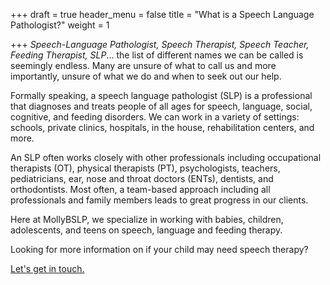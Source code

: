 +++
draft = true
header_menu = false
title = "What is a Speech Language Pathologist?"
weight = 1

+++
_Speech-Language Pathologist, Speech Therapist, Speech Teacher, Feeding Therapist, SLP_… the list of different names we can be called is seemingly endless. Many are unsure of what to call us and more importantly, unsure of what we do and when to seek out our help.

Formally speaking, a speech language pathologist (SLP) is a professional that diagnoses and treats people of all ages for speech, language, social, cognitive, and feeding disorders. We can work in a variety of settings: schools, private clinics, hospitals, in the house, rehabilitation centers, and more.

An SLP often works closely with other professionals including occupational therapists (OT), physical therapists (PT), psychologists, teachers, pediatricians, ear, nose and throat doctors (ENTs), dentists, and orthodontists. Most often, a team-based approach including all professionals and family members leads to great progress in our clients.

Here at MollyBSLP, we specialize in working with babies, children,  adolescents, and teens on speech, language and feeding therapy.

Looking for more information on if your child may need speech therapy?

[Let's get in touch.](/#let-s-get-in-touch)